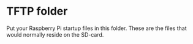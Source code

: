 # TFTP folder
Put your Raspberry Pi startup files in this folder. These are the files that would normally reside
on the SD-card.